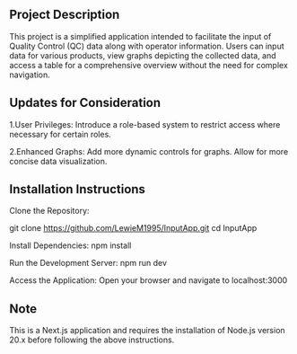 
## Project Description
This project is a simplified application intended to facilitate the input of Quality Control (QC) data along with operator information. Users can input data for various products, view graphs depicting the collected data, and access a table for a comprehensive overview without the need for complex navigation.

## Updates for Consideration
1.User Privileges: Introduce a role-based system to restrict access where necessary for certain roles.

2.Enhanced Graphs: Add more dynamic controls for graphs. Allow for more concise data visualization.

## Installation Instructions
Clone the Repository:

git clone https://github.com/LewieM1995/InputApp.git
cd InputApp

Install Dependencies:
npm install

Run the Development Server:
npm run dev

Access the Application:
Open your browser and navigate to localhost:3000

## Note
This is a Next.js application and requires the installation of Node.js version 20.x before following the above instructions.

